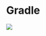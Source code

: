 # Gradle
[![](https://jitpack.io/v/zj565061763/brightness.svg)](https://jitpack.io/#zj565061763/brightness)
